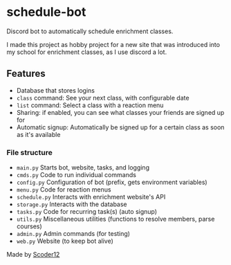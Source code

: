 # schedule-bot
Discord bot to automatically schedule enrichment classes. 

I made this project as hobby project for a new site that was introduced into my school for enrichment classes, as I use discord a lot. 

## Features
- Database that stores logins
- `class` command: See your next class, with configurable date
- `list` command: Select a class with a reaction menu
- Sharing: if enabled, you can see what classes your friends are signed up for
- Automatic signup: Automatically be signed up for a certain class as soon as it's available

### File structure
- `main.py` Starts bot, website, tasks, and logging
- `cmds.py` Code to run individual commands
- `config.py` Configuration of bot (prefix, gets environment variables)
- `menu.py` Code for reaction menus
- `schedule.py` Interacts with enrichment website's API
- `storage.py` Interacts with the database
- `tasks.py` Code for recurring task(s) (auto signup)
- `utils.py` Miscellaneous utilities (functions to resolve members, parse courses)
- `admin.py` Admin commands (for testing)
- `web.py` Website (to keep bot alive)

Made by [Scoder12](https://scoder12.ml)
